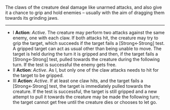 The claws of the creature deal damage like unarmed attacks, and also give it a chance to grip and hold enemies – usually with the aim of dragging them towards its grinding jaws.

---
- I **Action**: *Active*. The creature may perform two attacks against the same enemy, one with each claw. If both attacks hit, the creature may try to grip the target, which succeeds if the target fails a [Strong←Strong] test. A gripped target can act as usual other than being unable to move. The target is held during the turn it is gripped and then, if the target fails a [Strong←Strong] test, pulled towards the creature during the following turn. If the test is successful the enemy gets free.
- II **Action**: *Active*. As I, but only one of the claw attacks needs to hit for the target to be gripped.
- III **Action**: *Active*. If at least one claw hits, and the target fails a [Strong←Strong] test, the target is immediately pulled towards the creature. If the test is successful, the target is still gripped and a new attempt to pull it towards the creature may be made the following turn; the target cannot get free until the creature dies or chooses to let go.